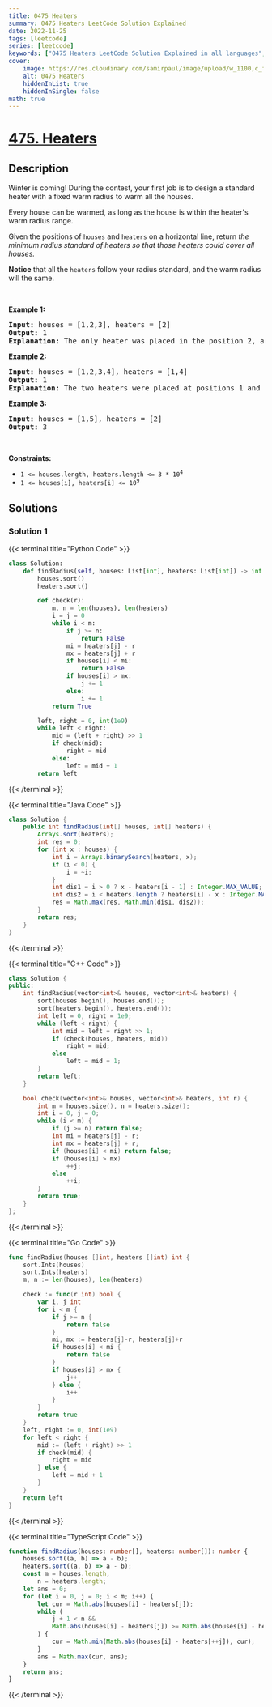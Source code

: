 ```yaml
---
title: 0475 Heaters
summary: 0475 Heaters LeetCode Solution Explained
date: 2022-11-25
tags: [leetcode]
series: [leetcode]
keywords: ["0475 Heaters LeetCode Solution Explained in all languages", "0475 Heaters", "LeetCode", "leetcode solution in Python3 C++ Java Go PHP Ruby Swift TypeScript Rust C# JavaScript C", "GeeksforGeeks", "InterviewBit", "Coding Ninjas", "HackerRank", "HackerEarth", "CodeChef", "TopCoder", "AlgoExpert", "freeCodeCamp", "Codeforces", "GitHub", "AtCoder", "Samir Paul"]
cover:
    image: https://res.cloudinary.com/samirpaul/image/upload/w_1100,c_fit,co_rgb:FFFFFF,l_text:Arial_75_bold:0475 Heaters - Solution Explained/problem-solving.webp
    alt: 0475 Heaters
    hiddenInList: true
    hiddenInSingle: false
math: true
---
```



# [475. Heaters](https://leetcode.com/problems/heaters)


## Description

<p>Winter is coming! During the contest, your first job is to design a standard heater with a fixed warm radius to warm all the houses.</p>

<p>Every house can be warmed, as long as the house is within the heater&#39;s warm radius range.&nbsp;</p>

<p>Given the positions of <code>houses</code> and <code>heaters</code> on a horizontal line, return <em>the minimum radius standard of heaters&nbsp;so that those heaters could cover all houses.</em></p>

<p><strong>Notice</strong> that&nbsp;all the <code>heaters</code> follow your radius standard, and the warm radius will the same.</p>

<p>&nbsp;</p>
<p><strong class="example">Example 1:</strong></p>

<pre>
<strong>Input:</strong> houses = [1,2,3], heaters = [2]
<strong>Output:</strong> 1
<strong>Explanation:</strong> The only heater was placed in the position 2, and if we use the radius 1 standard, then all the houses can be warmed.
</pre>

<p><strong class="example">Example 2:</strong></p>

<pre>
<strong>Input:</strong> houses = [1,2,3,4], heaters = [1,4]
<strong>Output:</strong> 1
<strong>Explanation:</strong> The two heaters were placed at positions 1 and 4. We need to use a radius 1 standard, then all the houses can be warmed.
</pre>

<p><strong class="example">Example 3:</strong></p>

<pre>
<strong>Input:</strong> houses = [1,5], heaters = [2]
<strong>Output:</strong> 3
</pre>

<p>&nbsp;</p>
<p><strong>Constraints:</strong></p>

<ul>
	<li><code>1 &lt;= houses.length, heaters.length &lt;= 3 * 10<sup>4</sup></code></li>
	<li><code>1 &lt;= houses[i], heaters[i] &lt;= 10<sup>9</sup></code></li>
</ul>

## Solutions

### Solution 1

<!-- tabs:start -->

{{< terminal title="Python Code" >}}
```python
class Solution:
    def findRadius(self, houses: List[int], heaters: List[int]) -> int:
        houses.sort()
        heaters.sort()

        def check(r):
            m, n = len(houses), len(heaters)
            i = j = 0
            while i < m:
                if j >= n:
                    return False
                mi = heaters[j] - r
                mx = heaters[j] + r
                if houses[i] < mi:
                    return False
                if houses[i] > mx:
                    j += 1
                else:
                    i += 1
            return True

        left, right = 0, int(1e9)
        while left < right:
            mid = (left + right) >> 1
            if check(mid):
                right = mid
            else:
                left = mid + 1
        return left
```
{{< /terminal >}}

{{< terminal title="Java Code" >}}
```java
class Solution {
    public int findRadius(int[] houses, int[] heaters) {
        Arrays.sort(heaters);
        int res = 0;
        for (int x : houses) {
            int i = Arrays.binarySearch(heaters, x);
            if (i < 0) {
                i = ~i;
            }
            int dis1 = i > 0 ? x - heaters[i - 1] : Integer.MAX_VALUE;
            int dis2 = i < heaters.length ? heaters[i] - x : Integer.MAX_VALUE;
            res = Math.max(res, Math.min(dis1, dis2));
        }
        return res;
    }
}
```
{{< /terminal >}}

{{< terminal title="C++ Code" >}}
```cpp
class Solution {
public:
    int findRadius(vector<int>& houses, vector<int>& heaters) {
        sort(houses.begin(), houses.end());
        sort(heaters.begin(), heaters.end());
        int left = 0, right = 1e9;
        while (left < right) {
            int mid = left + right >> 1;
            if (check(houses, heaters, mid))
                right = mid;
            else
                left = mid + 1;
        }
        return left;
    }

    bool check(vector<int>& houses, vector<int>& heaters, int r) {
        int m = houses.size(), n = heaters.size();
        int i = 0, j = 0;
        while (i < m) {
            if (j >= n) return false;
            int mi = heaters[j] - r;
            int mx = heaters[j] + r;
            if (houses[i] < mi) return false;
            if (houses[i] > mx)
                ++j;
            else
                ++i;
        }
        return true;
    }
};
```
{{< /terminal >}}

{{< terminal title="Go Code" >}}
```go
func findRadius(houses []int, heaters []int) int {
	sort.Ints(houses)
	sort.Ints(heaters)
	m, n := len(houses), len(heaters)

	check := func(r int) bool {
		var i, j int
		for i < m {
			if j >= n {
				return false
			}
			mi, mx := heaters[j]-r, heaters[j]+r
			if houses[i] < mi {
				return false
			}
			if houses[i] > mx {
				j++
			} else {
				i++
			}
		}
		return true
	}
	left, right := 0, int(1e9)
	for left < right {
		mid := (left + right) >> 1
		if check(mid) {
			right = mid
		} else {
			left = mid + 1
		}
	}
	return left
}
```
{{< /terminal >}}

{{< terminal title="TypeScript Code" >}}
```ts
function findRadius(houses: number[], heaters: number[]): number {
    houses.sort((a, b) => a - b);
    heaters.sort((a, b) => a - b);
    const m = houses.length,
        n = heaters.length;
    let ans = 0;
    for (let i = 0, j = 0; i < m; i++) {
        let cur = Math.abs(houses[i] - heaters[j]);
        while (
            j + 1 < n &&
            Math.abs(houses[i] - heaters[j]) >= Math.abs(houses[i] - heaters[j + 1])
        ) {
            cur = Math.min(Math.abs(houses[i] - heaters[++j]), cur);
        }
        ans = Math.max(cur, ans);
    }
    return ans;
}
```
{{< /terminal >}}

<!-- tabs:end -->

<!-- end -->
